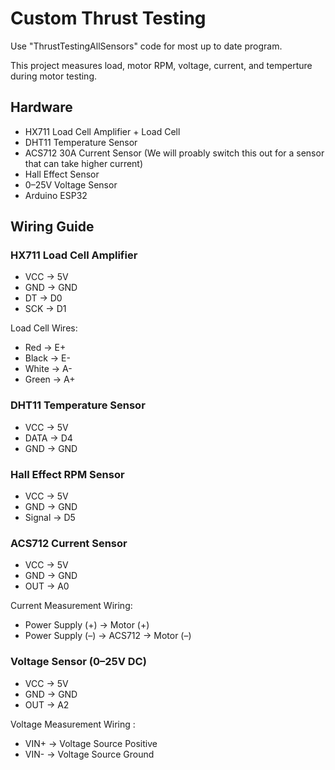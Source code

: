 # Custom Thrust Testing

Use "ThrustTestingAllSensors" code for most up to date program.

This project measures load, motor RPM, voltage, current, and temperture during motor testing.

## Hardware
* HX711 Load Cell Amplifier + Load Cell
* DHT11 Temperature Sensor
* ACS712 30A Current Sensor (We will proably switch this out for a sensor that can take higher current)
* Hall Effect Sensor
* 0–25V Voltage Sensor
* Arduino ESP32

## Wiring Guide

### HX711 Load Cell Amplifier
* VCC -> 5V
* GND -> GND
* DT -> D0
* SCK -> D1

Load Cell Wires:
* Red -> E+
* Black -> E-
* White -> A-
* Green -> A+

### DHT11 Temperature Sensor
* VCC -> 5V
* DATA -> D4
* GND -> GND

### Hall Effect RPM Sensor
* VCC -> 5V
* GND -> GND
* Signal -> D5

### ACS712 Current Sensor
* VCC -> 5V
* GND -> GND
* OUT -> A0

Current Measurement Wiring:
* Power Supply (+) -> Motor (+)
* Power Supply (–) -> ACS712 -> Motor (–)

### Voltage Sensor (0–25V DC)
* VCC -> 5V
* GND -> GND
* OUT -> A2

Voltage Measurement Wiring :
* VIN+ -> Voltage Source Positive
* VIN- -> Voltage Source Ground
